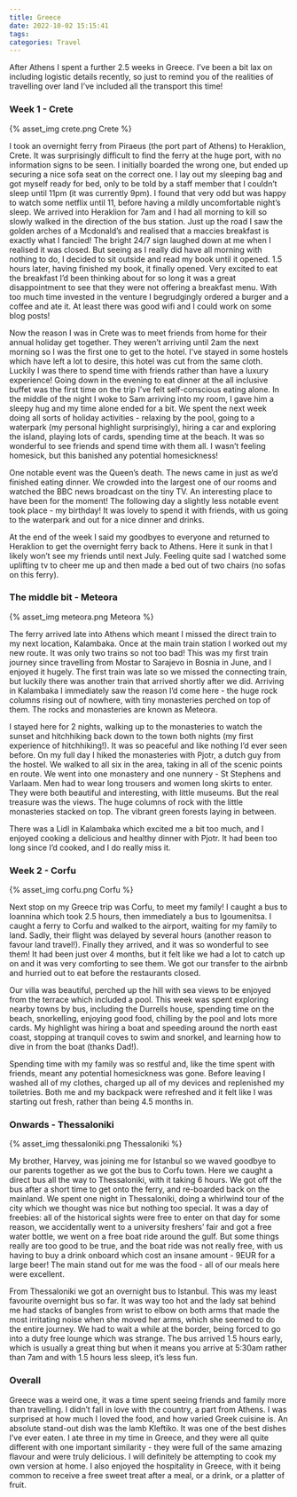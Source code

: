 ```yaml
---
title: Greece
date: 2022-10-02 15:15:41
tags:
categories: Travel
---
```

After Athens I spent a further 2.5 weeks in Greece. I’ve been a bit lax on including logistic details recently, so just to remind you of the realities of travelling over land I’ve included all the transport this time!

### Week 1 - Crete
{% asset_img crete.png Crete %}

I took an overnight ferry from Piraeus (the port part of Athens) to Heraklion, Crete. It was surprisingly difficult to find the ferry at the huge port, with no information signs to be seen. I initially boarded the wrong one, but ended up securing a nice sofa seat on the correct one. I lay out my sleeping bag and got myself ready for bed, only to be told by a staff member that I couldn’t sleep until 11pm (it was currently 9pm). I found that very odd but was happy to watch some netflix until 11, before having a mildly uncomfortable night’s sleep. We arrived into Heraklion for 7am and I had all morning to kill so slowly walked in the direction of the bus station. Just up the road I saw the golden arches of a Mcdonald’s and realised that a maccies breakfast is exactly what I fancied! The bright 24/7 sign laughed down at me when I realised it was closed. But seeing as I really did have all morning with nothing to do, I decided to sit outside and read my book until it opened. 1.5 hours later, having finished my book, it finally opened. Very excited to eat the breakfast I’d been thinking about for so long it was a great disappointment to see that they were not offering a breakfast menu. With too much time invested in the venture I begrudgingly ordered a burger and a coffee and ate it. At least there was good wifi and I could work on some blog posts! 

Now the reason I was in Crete was to meet friends from home for their annual holiday get together. They weren’t arriving until 2am the next morning so I was the first one to get to the hotel. I’ve stayed in some hostels which have left a lot to desire, this hotel was cut from the same cloth. Luckily I was there to spend time with friends rather than have a luxury experience! Going down in the evening to eat dinner at the all inclusive buffet was the first time on the trip I’ve felt self-conscious eating alone. In the middle of the night I woke to Sam arriving into my room, I gave him a sleepy hug and my time alone ended for a bit. We spent the next week doing all sorts of holiday activities - relaxing by the pool, going to a waterpark (my personal highlight surprisingly), hiring a car and exploring the island, playing lots of cards, spending time at the beach. It was so wonderful to see friends and spend time with them all. I wasn’t feeling homesick, but this banished any potential homesickness! 

One notable event was the Queen’s death. The news came in just as we’d finished eating dinner. We crowded into the largest one of our rooms and watched the BBC news broadcast on the tiny TV. An interesting place to have been for the moment! The following day a slightly less notable event took place - my birthday! It was lovely to spend it with friends, with us going to the waterpark and out for a nice dinner and drinks.

At the end of the week I said my goodbyes to everyone and returned to Heraklion to get the overnight ferry back to Athens. Here it sunk in that I likely won’t see my friends until next July. Feeling quite sad I watched some uplifting tv to cheer me up and then made a bed out of two chairs (no sofas on this ferry). 

### The middle bit - Meteora
{% asset_img meteora.png Meteora %}

The ferry arrived late into Athens which meant I missed the direct train to my next location, Kalambaka. Once at the main train station I worked out my new route. It was only two trains so not too bad! This was my first train journey since travelling from Mostar to Sarajevo in Bosnia in June, and I enjoyed it hugely. The first train was late so we missed the connecting train, but luckily there was another train that arrived shortly after we did. Arriving in Kalambaka I immediately saw the reason I’d come here - the huge rock columns rising out of nowhere, with tiny monasteries perched on top of them. The rocks and monasteries are known as Meteora.

I stayed here for 2 nights, walking up to the monasteries to watch the sunset and hitchhiking back down to the town both nights (my first experience of hitchhiking!). It was so peaceful and like nothing I’d ever seen before. On my full day I hiked the monasteries with Pjotr, a dutch guy from the hostel. We walked to all six in the area, taking in all of the scenic points en route. We went into one monastery and one nunnery - St Stephens and Varlaam. Men had to wear long trousers and women long skirts to enter. They were both beautiful and interesting, with little museums. But the real treasure was the views. The huge columns of rock with the little monasteries stacked on top. The vibrant green forests laying in between.

There was a Lidl in Kalambaka which excited me a bit too much, and I enjoyed cooking a delicious and healthy dinner with Pjotr. It had been too long since I’d cooked, and I do really miss it.

### Week 2 - Corfu
{% asset_img corfu.png Corfu %}

Next stop on my Greece trip was Corfu, to meet my family! I caught a bus to Ioannina which took 2.5 hours, then immediately a bus to Igoumenitsa. I caught a ferry to Corfu and walked to the airport, waiting for my family to land. Sadly, their flight was delayed by several hours (another reason to favour land travel!). Finally they arrived, and it was so wonderful to see them! It had been just over 4 months, but it felt like we had a lot to catch up on and it was very comforting to see them. We got our transfer to the airbnb and hurried out to eat before the restaurants closed.

Our villa was beautiful, perched up the hill with sea views to be enjoyed from the terrace which included a pool. This week was spent exploring nearby towns by bus, including the Durrells house, spending time on the beach, snorkelling, enjoying good food, chilling by the pool and lots more cards. My highlight was hiring a boat and speeding around the north east coast, stopping at tranquil coves to swim and snorkel, and learning how to dive in from the boat (thanks Dad!). 

Spending time with my family was so restful and, like the time spent with friends, meant any potential homesickness was gone. Before leaving I washed all of my clothes, charged up all of my devices and replenished my toiletries. Both me and my backpack were refreshed and it felt like I was starting out fresh, rather than being 4.5 months in.

### Onwards - Thessaloniki
{% asset_img thessaloniki.png Thessaloniki %}

My brother, Harvey, was joining me for Istanbul so we waved goodbye to our parents together as we got the bus to Corfu town. Here we caught a direct bus all the way to Thessaloniki, with it taking 6 hours. We got off the bus after a short time to get onto the ferry, and re-boarded back on the mainland. We spent one night in Thessaloniki, doing a whirlwind tour of the city which we thought was nice but nothing too special. It was a day of freebies: all of the historical sights were free to enter on that day for some reason, we accidentally went to a university freshers’ fair and got a free water bottle, we went on a free boat ride around the gulf. But some things really are too good to be true, and the boat ride was not really free, with us having to buy a drink onboard which cost an insane amount - 9EUR for a large beer! The main stand out for me was the food - all of our meals here were excellent.

From Thessaloniki we got an overnight bus to Istanbul. This was my least favourite overnight bus so far. It was way too hot and the lady sat behind me had stacks of bangles from wrist to elbow on both arms that made the most irritating noise when she moved her arms, which she seemed to do the entire journey. We had to wait a while at the border, being forced to go into a duty free lounge which was strange. The bus arrived 1.5 hours early, which is usually a great thing but when it means you arrive at 5:30am rather than 7am and with 1.5 hours less sleep, it’s less fun.

### Overall

Greece was a weird one, it was a time spent seeing friends and family more than travelling. I didn’t fall in love with the country, a part from Athens. I was surprised at how much I loved the food, and how varied Greek cuisine is. An absolute stand-out dish was the lamb Kleftiko. It was one of the best dishes I’ve ever eaten. I ate three in my time in Greece, and they were all quite different with one important similarity - they were full of the same amazing flavour and were truly delicious. I will definitely be attempting to cook my own version at home. I also enjoyed the hospitality in Greece, with it being common to receive a free sweet treat after a meal, or a drink, or a platter of fruit.